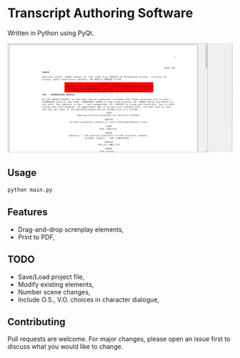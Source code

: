 # Transcript Authoring Software

Written in Python using PyQt. 

![Example](https://github.com/nichnet/movie-script/blob/master/example/example_1.png)

## Usage

```python
python main.py
```

## Features
- Drag-and-drop screnplay elements,
- Print to PDF, 



## TODO
- Save/Load project file,
- Modify existing elements,
- Number scene changes, 
- Include O.S., V.O. choices in character dialogue,


## Contributing
Pull requests are welcome. For major changes, please open an issue first to discuss what you would like to change.
